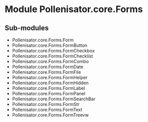 Module Pollenisator.core.Forms
==============================

Sub-modules
-----------
* Pollenisator.core.Forms.Form
* Pollenisator.core.Forms.FormButton
* Pollenisator.core.Forms.FormCheckbox
* Pollenisator.core.Forms.FormChecklist
* Pollenisator.core.Forms.FormCombo
* Pollenisator.core.Forms.FormDate
* Pollenisator.core.Forms.FormFile
* Pollenisator.core.Forms.FormHelper
* Pollenisator.core.Forms.FormHidden
* Pollenisator.core.Forms.FormLabel
* Pollenisator.core.Forms.FormPanel
* Pollenisator.core.Forms.FormSearchBar
* Pollenisator.core.Forms.FormStr
* Pollenisator.core.Forms.FormText
* Pollenisator.core.Forms.FormTreevw